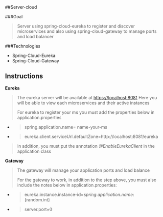 ##Server-cloud

###Goal
>Server using spring-cloud-eureka to register and discover microservices and also using spring-cloud-gateway to manage ports and load balancer 

###Technologies
* Spring-Cloud-Eureka
* Spring-Cloud-Gateway

## Instructions

**Eureka**

> The eureka server will be available at [https://localhost:8081](https://localhost:8081)
> Here you will be able to view each microservices and their active instances
> 
> For eureka to register your ms you must add the properties below in application.properties
* >spring.application.name= name-your-ms
* >eureka.client.serviceUrl.defaultZone=http://localhost:8081/eureka
>In addition, you must put the annotation _@EnableEurekaClient_ in the application class


**Gateway**

> The gateway will manage your application ports and load balance
> 
> For the gateway to work, in addition to the step above, you must also include the notes below in application.properties:
> 
* >eureka.instance.instance-id=${spring.application.name}:${random.int}
* >server.port=0 
